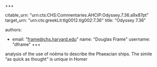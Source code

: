 +++


citable_urn: "urn:cts:CHS:Commentaries.AHCIP:Odyssey.7.36.a9x87pt"
target_urn: "urn:cts:greekLit:tlg0012.tlg002:7.36"
title: "Odyssey 7.36"

authors:
- email: "frame@chs.harvard.edu"
  name: "Douglas Frame"
  username: "dframe"
+++

<p>analysis of the use of nóēma to describe the Phaeacian ships. The simile “as quick as thought” is unique in Homer</p>